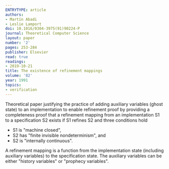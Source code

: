 ```yaml
---
ENTRYTYPE: article
authors:
- Martín Abadi
- Leslie Lamport
doi: 10.1016/0304-3975(91)90224-P
journal: Theoretical Computer Science
layout: paper
number: '2'
pages: 253-284
publisher: Elsevier
read: true
readings:
- 2019-10-21
title: The existence of refinement mappings
volume: '82'
year: 1991
topics:
- verification
---
```


Theoretical paper justifying the practice of adding auxiliary variables (ghost
state) to an implementation to enable refinement proof by providing
a completeness proof that a refinement mapping from an implementation S1 to
a specification S2 exists if S1 refines S2 and three conditions hold
- S1 is "machine closed",
- S2 has "finite invisible nondeterminism", and
- S2 is "internally continuous".

A refinement mapping is a function from the implementation state (including
auxiliary variables) to the specification state.
The auxiliary variables can be either "history variables" or "prophecy
variables".
